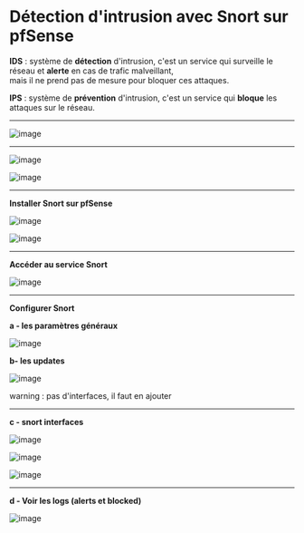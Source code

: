 # Détection d'intrusion avec Snort sur pfSense

**IDS** : système de **détection** d'intrusion, c'est un service qui surveille le réseau et **alerte** en cas de trafic malveillant,   
mais il ne prend pas de mesure pour bloquer ces attaques.   

**IPS** : système de **prévention** d'intrusion, c'est un service qui **bloque** les attaques sur le réseau.   
____

![image](https://github.com/techerbeatrice/detection_intrusion_snort_pfense/assets/138071140/d7a2b981-e707-470a-96be-011fcc49adb3)

___

![image](https://github.com/techerbeatrice/detection_intrusion_snort_pfense/assets/138071140/4683eb49-fa62-49a9-97fc-9102943d9a94)

![image](https://github.com/techerbeatrice/detection_intrusion_snort_pfense/assets/138071140/c5a2c486-196b-42cf-913f-92668a8562a3)

___

**Installer Snort sur pfSense**  

![image](https://github.com/techerbeatrice/detection_intrusion_snort_pfense/assets/138071140/01e69703-6138-4978-b943-eb7328f35425)

![image](https://github.com/techerbeatrice/detection_intrusion_snort_pfense/assets/138071140/398c39fe-a36d-40f5-a865-6034ffffb2f3)

___

**Accéder au service Snort**  

![image](https://github.com/techerbeatrice/detection_intrusion_snort_pfense/assets/138071140/1010e0c0-d78d-46e8-b2ae-aeb89cf97f72)

____

**Configurer Snort**   

**a - les paramètres généraux**      

![image](https://github.com/techerbeatrice/detection_intrusion_snort_pfense/assets/138071140/1c94e387-0bdf-41e4-aaf7-d8e5fcc9edca)

**b- les updates**   

![image](https://github.com/techerbeatrice/detection_intrusion_snort_pfense/assets/138071140/a8d1e2f6-3150-4488-ae5c-dc4ef75d6161)

warning : pas d'interfaces, il faut en ajouter
___

**c - snort interfaces**     

![image](https://github.com/techerbeatrice/detection_intrusion_snort_pfense/assets/138071140/0066465b-7347-4a62-a3c4-1e31091b3830)

![image](https://github.com/techerbeatrice/detection_intrusion_snort_pfense/assets/138071140/3d765059-8290-4a8d-b503-0ba1f0f00a6f)

![image](https://github.com/techerbeatrice/detection_intrusion_snort_pfense/assets/138071140/ebcecf6b-e3ee-44b5-ab70-8fcc68a143d4)

_____

**d - Voir les logs (alerts et blocked)**      

![image](https://github.com/techerbeatrice/detection_intrusion_snort_pfense/assets/138071140/6d318c2c-caf1-4034-bdd5-acabbf208eac)


